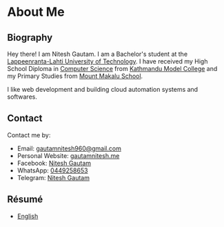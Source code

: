 # About Me

## Biography

Hey there! I am Nitesh Gautam. I am a Bachelor's student at the [Lappeenranta-Lahti University of Technology](https://www.lut.fi/en). I have received my High School Diploma in [Computer Science](https://moecdc.gov.np/storage/gallery/1694337718.pdf) from [Kathmandu Model College](https://ktmmodelcollege.edu.np/) and my Primary Studies from [Mount Makalu School](https://www.facebook.com/p/Mt-Makalu-Residential-Secondary-School-100064056280969/).

I like web development and building cloud automation systems and softwares.


## Contact

Contact me by:

- Email: [gautamnitesh960@gmail.com](mailto:gautamnitesh960@gmail.com)
- Personal Website: [gautamnitesh.me](https://gautamnitesh.me)
- Facebook: [Nitesh Gautam](https://me-qr.com/2BKU4UiR)
- WhatsApp: [0449258653](https://wa.me/qr/D4BNRHF6LCWVN1)
- Telegram: [Nitesh Gautam](https://t.me/+358449258653)


## Résumé

- [English](https://short-link.me/KMdR)
